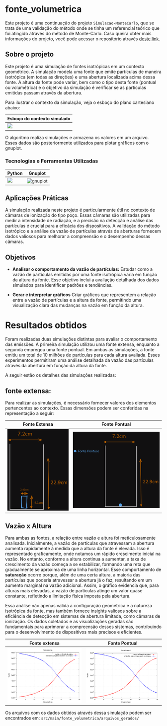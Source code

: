 # fonte_volumetrica

Este projeto é uma continuação do projeto `Simulacao-MonteCarlo`, que se trata de uma validação do método onde se tinha um referencial teórico que foi atingido através do método de Monte-Carlo. Caso queira obter mais informações do projeto, você pode acessar o repositório através [deste link](https://github.com/AlexandreNevesdeFreitas/Simulacao-MonteCarlo).

## Sobre o projeto

Este projeto é uma simulação de fontes isotrópicas em um contexto geométrico. A simulação modela uma fonte que emite partículas de maneira isotrópica (em todas as direções) e uma abertura localizada acima dessa fonte. A altura da fonte pode variar, bem como o tipo desta fonte (pontual ou volumétrica) e o objetivo da simulação é verificar se as partículas emitidas passam através da abertura.

Para ilustrar o contexto da simulação, veja o esboço do plano cartesiano abaixo:

| Esboço do contexto simulado |
|-----|
| <img src="assets/esboço-contexto-geometrico.png"> |

O algoritmo realiza simulações e armazena os valores em um arquivo. Esses dados são posteriormente utilizados para plotar gráficos com o gnuplot.

### Tecnologias e Ferramentas Utilizadas

| Python | Gnuplot | 
|-----|-----|
| <img src="https://cdn.jsdelivr.net/gh/devicons/devicon@latest/icons/python/python-original.svg" /> | <img align="center" alt="gnuplot" height="50" width="50" src="https://www.svgrepo.com/show/373631/gnuplot.svg">


## Aplicações Práticas

A simulação realizada neste projeto é particularmente útil no contexto de câmaras de ionização do tipo poço. Essas câmaras são utilizadas para medir a intensidade de radiação, e a precisão na detecção e análise das partículas é crucial para a eficácia dos dispositivos. A validação do método isotrópico e a análise da vazão de partículas através de aberturas fornecem dados valiosos para melhorar a compreensão e o desempenho dessas câmaras.


## Objetivos

- __Analisar o comportamento da vazão de partículas:__ Estudar como a vazão de partículas emitidas por uma fonte isotrópica varia em função da altura da fonte. Esse objetivo inclui a avaliação detalhada dos dados simulados para identificar padrões e tendências.

- __Gerar e interpretar gráficos__ Criar gráficos que representem a relação entre a vazão de partículas e a altura da fonte, permitindo uma visualização clara das mudanças na vazão em função da altura.

# Resultados obtidos

Foram realizadas duas simulações distintas para avaliar o comportamento das emissões. A primeira simulação utilizou uma fonte extensa, enquanto a segunda empregou uma fonte pontual. Em ambas as simulações, a fonte emitiu um total de 10 milhões de partículas para cada altura avaliada. Esses experimentos permitiram uma análise detalhada da vazão das partículas através da abertura em função da altura da fonte.

A seguir estão os detalhes das simulações realizadas:

## fonte extensa:

Para realizar as simulações, é necessário fornecer valores dos elementos pertencentes ao contexto. Essas dimensões podem ser conferidas na representação a seguir: 

| Fonte Extensa | Fonte Pontual |
|-----|-----|
| <img src="assets/dimensões da simulação.png"> | <img src="assets/dimensoes-pontual.png"> |

## Vazão x Altura

Para ambas as fontes, a relação entre vazão e altura foi meticulosamente analisada. Inicialmente, a vazão de partículas que atravessam a abertura aumenta rapidamente à medida que a altura da fonte é elevada. Isso é representado graficamente, onde notamos um rápido crescimento inicial na vazão. No entanto, conforme a altura continua a aumentar, a taxa de crescimento da vazão começa a se estabilizar, formando uma reta que gradualmente se aproxima de uma linha horizontal. Esse comportamento de **saturação** ocorre porque, além de uma certa altura, a maioria das partículas que poderia atravessar a abertura já o faz, resultando em um aumento marginal na vazão adicional. Assim, o gráfico evidencia que, para alturas mais elevadas, a vazão de partículas atinge um valor quase constante, refletindo a limitação física imposta pela abertura. 

Essa análise não apenas valida a configuração geométrica e a natureza isotrópica da fonte, mas também fornece insights valiosos sobre a eficiência de detecção em sistemas de abertura limitada, como câmaras de ionização. Os dados coletados e as visualizações geradas são fundamentais para aprimorar a compreensão desses sistemas, contribuindo para o desenvolvimento de dispositivos mais precisos e eficientes.

| Fonte extensa | Fonte Pontual |
|-----|-----|
| <img src="src/main/fonte_volumetrica/arquivos_gerados/fonteVolumetrica.png"> | <img src="src/main/fonte_volumetrica/arquivos_gerados/fontePontual.png"> |

Os arquivos com os dados obtidos através dessa simulação podem ser encontrados em: `src/main/fonte_volumetrica/arquivos_gerados/`









